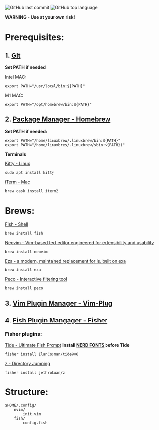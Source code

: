 ![GitHub last commit](https://img.shields.io/github/last-commit/wesknerd/dotfiles)
![GitHub top language](https://img.shields.io/github/languages/top/wesknerd/dotfiles)

**WARNING - Use at your own risk!**

# Prerequisites:
## 1. [Git](https://git-scm.com/)

**Set PATH if needed**

Intel MAC:
````shell
export PATH="/usr/local/bin:${PATH}"
````        
M1 MAC:
````shell
export PATH="/opt/homebrew/bin:${PATH}"
````

## 2. [Package Manager - Homebrew](https://brew.sh/)
**Set PATH if needed:**
````shell
export PATH="/home/linuxbrew/.linuxbrew/bin:${PATH}"
export PATH="/home/linuxbres/.linuxbrew/sbin:${PATH})"
````

**Terminals**

[Kitty - Linux](https://sw.kovidgoyal.net/kitty/)
````shell
sudo apt install kitty
````
[iTerm - Mac](https://iterm2.com/)
````shell
brew cask install iterm2
````

# Brews:
[Fish - Shell](https://fishshell.com/)
````shell
brew install fish
````
[Neovim - Vim-based text editor engineered for extensibility and usability](https://neovim.io/)
````shell
brew install neovim
````
[Eza - a modern, maintained replacement for ls, built on exa](https://github.com/eza-community/eza)
````shell
brew install eza
````
[Peco - Interactive filtering tool](https://github.com/peco/peco)
````shell
brew install peco
````

## 3. [Vim Plugin Manager - Vim-Plug](https://github.com/junegunn/vim-plug)

## 4. [Fish Plugin Mangager - Fisher](https://github.com/jorgebucaran/fisher)
### Fisher plugins:
[Tide - Ultimate Fish Prompt](https://github.com/IlanCosman/tide)
**Install [NERD FONTS](https://github.com/ryanoasis/nerd-fonts) before Tide**
````fish
fisher install IlanCosman/tide@v6
````
[z - Directory Jumping](https://github.com/jethrokuan/z)
````fish
fisher install jethrokuan/z
````

# Structure:
````vim
$HOME/.config/
    nvim/
        init.vim
    fish/
        config.fish
````

